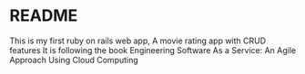 # README

This is my first ruby on rails web app, A movie rating app with CRUD features
It is following the book Engineering Software As a Service: An Agile Approach Using Cloud Computing
